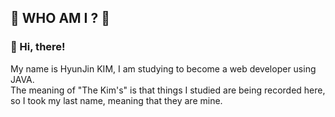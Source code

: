 ## :star2: WHO AM I ? :star2:

 ### :wave: Hi, there!

My name is HyunJin KIM, I am studying to become a web developer using JAVA.   
The meaning of "The Kim's" is that things I studied are being recorded here, so I took my last name, meaning that they are mine.



